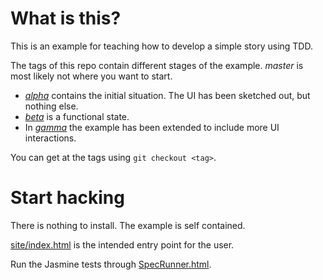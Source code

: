 # What is this?

This is an example for teaching how to develop a simple story using TDD.

The tags of this repo contain different stages of the example. _master_ is most likely not where you want to start.

* [_alpha_](https://github.com/alexbepple/text-munger-story-js/tree/alpha) contains the initial situation. The UI has been sketched out, but nothing else.
* [_beta_](https://github.com/alexbepple/text-munger-story-js/tree/beta) is a functional state.
* In [_gamma_](https://github.com/alexbepple/text-munger-story-js/tree/gamma) the example has been extended to include more UI interactions.

You can get at the tags using `git checkout <tag>`.


# Start hacking

There is nothing to install. The example is self contained.

[site/index.html](site/index.html) is the intended entry point for the user.

Run the Jasmine tests through [SpecRunner.html](SpecRunner.html).

